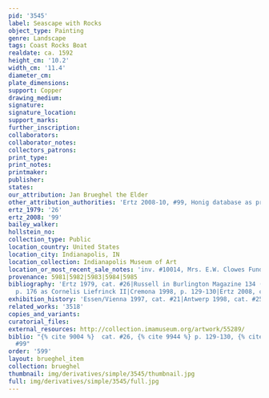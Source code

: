 ```yaml
---
pid: '3545'
label: Seascape with Rocks
object_type: Painting
genre: Landscape
tags: Coast Rocks Boat
realdate: ca. 1592
height_cm: '10.2'
width_cm: '11.4'
diameter_cm: 
plate_dimensions: 
support: Copper
drawing_medium: 
signature: 
signature_location: 
support_marks: 
further_inscription: 
collaborators: 
collaborator_notes: 
collectors_patrons: 
print_type: 
print_notes: 
printmaker: 
publisher: 
states: 
our_attribution: Jan Brueghel the Elder
other_attribution_authorities: 'Ertz 2008-10, #99, Honig database as probable'
ertz_1979: '26'
ertz_2008: '99'
bailey_walker: 
hollstein_no: 
collection_type: Public
location_country: United States
location_city: Indianapolis, IN
location_collection: Indianapolis Museum of Art
location_or_most_recent_sale_notes: 'inv. #10014, Mrs. E.W. Clowes Fund'
provenance: 5981|5982|5983|5984|5985
bibliography: 'Ertz 1979, cat. #26|Russell in Burlington Magazine 134 (March 1992),
  p. 176 as Cornelis Liefrinck II|Cremona 1998, p. 129-130|Ertz 2008, cat. #99'
exhibition_history: 'Essen/Vienna 1997, cat. #21|Antwerp 1998, cat. #25'
related_works: '3518'
copies_and_variants: 
curatorial_files: 
external_resources: http://collection.imamuseum.org/artwork/55289/
biblio: "{% cite 9004 %}  cat. #26, {% cite 9944 %} p. 129-130, {% cite 8900 %} cat.
  #99"
order: '599'
layout: brueghel_item
collection: brueghel
thumbnail: img/derivatives/simple/3545/thumbnail.jpg
full: img/derivatives/simple/3545/full.jpg
---
```

